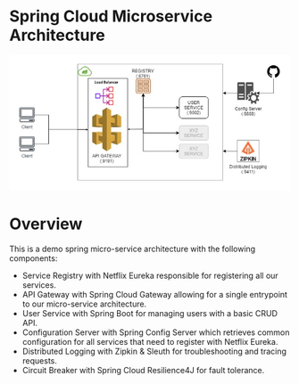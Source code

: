 <h1>Spring Cloud Microservice Architecture</h1>

![alt text](./microservice.png)

# Overview

This is a demo spring micro-service architecture with the following components:

* Service Registry with Netflix Eureka responsible for registering all our services.<br>
* API Gateway with Spring Cloud Gateway allowing for a single entrypoint to our micro-service architecture.<br>
* User Service with Spring Boot for managing users with a basic CRUD API.<br>
* Configuration Server with Spring Config Server which retrieves common configuration for all services that need to register with Netflix Eureka.<br>
* Distributed Logging with Zipkin & Sleuth for troubleshooting and tracing requests.<br>
* Circuit Breaker with Spring Cloud Resilience4J for fault tolerance.<br>
